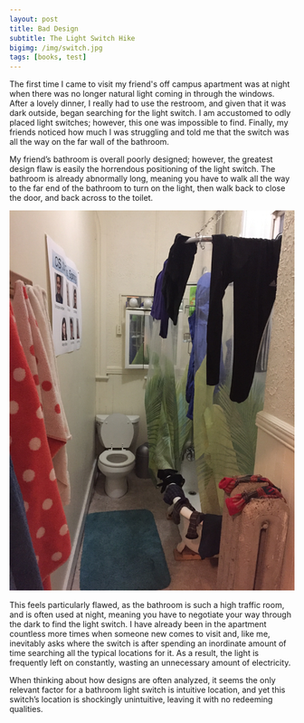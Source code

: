 ```yaml
---
layout: post
title: Bad Design
subtitle: The Light Switch Hike
bigimg: /img/switch.jpg
tags: [books, test]
---
```


The first time I came to visit my friend's off campus apartment was at night when there was no longer natural light coming in through the windows. After a lovely dinner, I really had to use the restroom, and given that it was dark outside, began searching for the light switch. I am accustomed to odly placed light switches; however, this one was impossible to find. Finally, my friends noticed how much I was struggling and told me that the switch was all the way on the far wall of the bathroom.

My friend’s bathroom is overall poorly designed; however, the greatest design flaw is easily the horrendous positioning of the light switch. The bathroom is already abnormally long, meaning you have to walk all the way to the far end of the bathroom to turn on the light, then walk back to close the door, and back across to the toilet. 

![Bathroom](/img/bathroom.jpg)

This feels particularly flawed, as the bathroom is such a high traffic room, and is often used at night, meaning you have to negotiate your way through the dark to find the light switch. I have already been in the apartment countless more times when someone new comes to visit and, like me, inevitably asks where the switch is after spending an inordinate amount of time searching all the typical locations for it. As a result, the light is frequently left on constantly, wasting an unnecessary amount of electricity.

When thinking about how designs are often analyzed, it seems the only relevant factor for a bathroom light switch is intuitive location, and yet this switch’s location is shockingly unintuitive, leaving it with no redeeming qualities.
